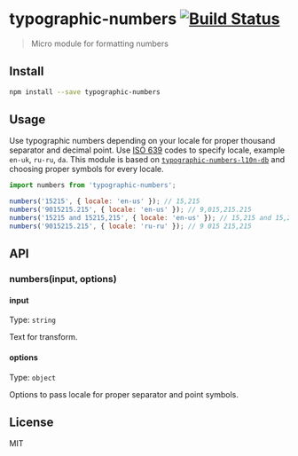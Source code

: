 # typographic-numbers [![Build Status][travis-image]][travis-url]

> Micro module for formatting numbers

## Install

```sh
npm install --save typographic-numbers
```

## Usage

Use typographic numbers depending on your locale for proper thousand separator and decimal point.
Use [ISO 639][iso-639] codes to specify locale, example `en-uk`, `ru-ru`, `da`.
This module is based on [`typographic-numbers-l10n-db`][db] and choosing proper symbols for every locale.

```js
import numbers from 'typographic-numbers';

numbers('15215', { locale: 'en-us' }); // 15,215
numbers('9015215.215', { locale: 'en-us' }); // 9,015,215.215
numbers('15215 and 15215,215', { locale: 'en-us' }); // 15,215 and 15,215.215
numbers('9015215.215', { locale: 'ru-ru' }); // 9 015 215,215
```

## API

### numbers(input, options)

#### input

Type: `string`

Text for transform.

#### options

Type: `object`

Options to pass locale for proper separator and point symbols.

## License

MIT

[travis-url]: https://travis-ci.org/andrepolischuk/typographic-numbers
[travis-image]: https://travis-ci.org/andrepolischuk/typographic-numbers.svg?branch=master

[iso-639]: http://www.wikiwand.com/en/List_of_ISO_639-1_codes
[db]: https://github.com/andrepolischuk/typographic-numbers-l10n-db
